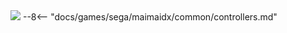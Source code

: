 <img class="header-logo" src="/img/sega/maimaidx/prism/logo.webp">
--8<-- "docs/games/sega/maimaidx/common/controllers.md"